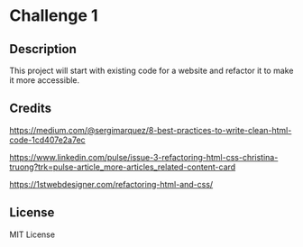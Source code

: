 # Challenge 1

## Description
This project will start with existing code for a website and refactor it to make it more accessible. 

## Credits
https://medium.com/@sergimarquez/8-best-practices-to-write-clean-html-code-1cd407e2a7ec

https://www.linkedin.com/pulse/issue-3-refactoring-html-css-christina-truong?trk=pulse-article_more-articles_related-content-card

https://1stwebdesigner.com/refactoring-html-and-css/


## License
MIT License
